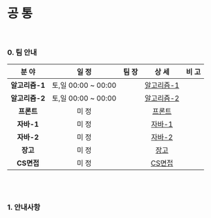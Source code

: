 # 공 통

<br>

### 0. 팀 안내

|     분 야      |        일 정        | 팀 장 |                            상 세                             | 비 고 |
| :------------: | :-----------------: | :---: | :----------------------------------------------------------: | :---: |
| **알고리즘-1** | 토,일 00:00 ~ 00:00 |       | [알고리즘-1](https://github.com/windy825/Study_box/tree/master/알고리즘-1) |       |
| **알고리즘-2** | 토,일 00:00 ~ 00:00 |       | [알고리즘-2](https://github.com/windy825/Study_box/tree/master/알고리즘-2) |       |
|   **프론트**   |        미 정        |       | [프론트](https://github.com/windy825/Study_box/tree/master/프론트) |       |
|   **자바-1**   |        미 정        |       | [자바-1](https://github.com/windy825/Study_box/tree/master/자바-1) |       |
|   **자바-2**   |        미 정        |       | [자바-2](https://github.com/windy825/Study_box/tree/master/자바-2) |       |
|    **장고**    |        미 정        |       | [장고](https://github.com/windy825/Study_box/tree/master/장고) |       |
|   **CS면접**   |        미 정        |       | [CS면접](https://github.com/windy825/Study_box/tree/master/CS면접) |       |

<br>

<br>

### 1. 안내사항

```

```

